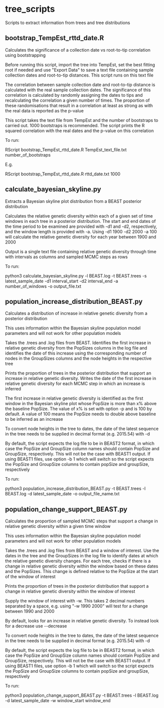 # tree_scripts
Scripts to extract information from trees and tree distributions

## bootstrap_TempEst_rttd_date.R
Calculates the significance of a collection date vs root-to-tip correlation using bootstrapping

Before running this script, import the tree into TempEst, set the best fitting root if needed and use "Export Data" to save a text file containing sample collection dates and root-to-tip distances. This script runs on this text file

The correlation between sample collection date and root-to-tip distance is calculated with the real sample collection dates. The significance of this correlation is calculated by randomly assigning the dates to tips and recalculating the correlation a given number of times. The proportion of these randomisations that result in a correlation at least as strong as with the real data is reported as the p-value

This script takes the text file from TempEst and the number of bootstraps to carried out. 1000 bootstraps is recommended. The script prints the R squared correlation with the real dates and the p-value on this correlation

To run:

RScript bootstrap_TempEst_rttd_date.R TempEst_text_file.txt number_of_bootstraps

E.g.

RScript bootstrap_TempEst_rttd_date.R rttd_date.txt 1000

## calculate_bayesian_skyline.py
Extracts a Bayesian skyline plot distribution from a BEAST posterior distribution

Calculates the relative genetic diversity within each of a given set of time windows in each tree in a posterior distribution. The start and end dates of the time period to be examined are provided with -d1 and -d2, respectively, and the window length is provided with -a. Using -d1 1900 -d2 2000 -a 100 will calculate the relative genetic diversity for each year between 1900 and 2000

Output is a single text file containing relative genetic diversity through time with intervals as columns and sampled MCMC steps as rows

To run:

python3 calculate_bayesian_skyline.py -l BEAST.log -t BEAST.trees -s latest_sample_date -d1 interval_start -d2 interval_end -a number_of_windows -o output_file.txt

## population_increase_distribution_BEAST.py
Calculates a distribution of increase in relative genetic diversity from a posterior distribution

This uses information within the Bayesian skyline population model parameters and will not work for other population models

Takes the .trees and .log files from BEAST. Identifies the first increase in relative genetic diversity from the PopSizes columns in the log file and identifies the date of this increase using the corresponding number of nodes in the GroupSizes columns and the node heights in the respective tree

Prints the proportion of trees in the posterior distribution that support an increase in relative genetic diversity. Writes the date of the first increase in relative genetic diversity for each MCMC step in which an increase is inferred

The first increase in relative genetic diversity is identified as the first window in the Bayesian skyline plot whose PopSize is more than x% above the baseline PopSize. The value of x% is set with option -p and is 100 by default. A value of 100 means the PopSize needs to double above baseline to be inferred as an increase

To convert node heights in the tree to dates, the date of the latest sequence in the tree needs to be supplied in decimal format (e.g. 2015.54) with -d

By default, the script expects the log file to be in BEAST2 format, in which case the PopSize and GroupSize column names should contain PopSize and GroupSize, respectively. This will not be the case with BEAST1 output. If using BEAST1 files, use option -b 1 which will switch so the script expects the PopSize and GroupSize columns to contain popSize and groupSize, respectively

To run:

python3 population_increase_distribution_BEAST.py -t BEAST.trees -l BEAST.log -d latest_sample_date -o output_file_name.txt

## population_change_support_BEAST.py
Calculates the proportion of sampled MCMC steps that support a change in relative genetic diversity within a given time window

This uses information within the Bayesian skyline population model parameters and will not work for other population models

Takes the .trees and .log files from BEAST and a window of interest. Use the dates in the tree and the GroupSizes in the log file to identify dates at which the relative genetic diversity changes. For each tree, checks if there is a change in relative genetic diversity within the window based on these dates and the PopSizes. This change is defined relative to the PopSize at the start of the window of interest

Prints the proportion of trees in the posterior distribution that support a change in relative genetic diversity within the window of interest

Supply the window of interest with -w. This takes 2 decimal numbers separated by a space, e.g. using "-w 1990 2000" will test for a change between 1990 and 2000

By default, looks for an increase in relative genetic diversity. To instead look for a decrease use --decrease

To convert node heights in the tree to dates, the date of the latest sequence in the tree needs to be supplied in decimal format (e.g. 2015.54) with -d

By default, the script expects the log file to be in BEAST2 format, in which case the PopSize and GroupSize column names should contain PopSize and GroupSize, respectively. This will not be the case with BEAST1 output. If using BEAST1 files, use option -b 1 which will switch so the script expects the PopSize and GroupSize columns to contain popSize and groupSize, respectively

To run:

python3 population_change_support_BEAST.py -t BEAST.trees -l BEAST.log -d latest_sample_date -w window_start window_end
